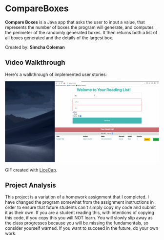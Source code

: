 # CompareBoxes

**Compare Boxes** is a Java app that asks the user to input a value, that represents the number of boxes the program will generate, and computes the perimeter of the randomly generated boxes. It then returns both a list of all boxes generated and the details of the largest box.  

Created by: **Simcha Coleman**

## Video Walkthrough

Here's a walkthrough of implemented user stories:

<img src='walkthroughGif.gif' title='Video Walkthrough' width='' alt='Video Walkthrough' />

GIF created with [LiceCap](http://www.cockos.com/licecap/).

## Project Analysis

This project is a variation of a homework assignment that I completed. I have changed the program somewhat from the assignment instructions in order to ensure that future students can't simply copy my code and submit it as their own. If you are a student reading this, with intentions of copying this code, if you copy this you will NOT learn. You will slowly slip away as the class progresses because you will be missing the fundamentals, so consider yourself warned. If you want to succeed in the future, do your own work.  
